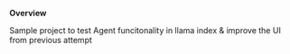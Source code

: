 **Overview**

Sample project to test Agent funcitonality in llama index & improve the UI from previous attempt
